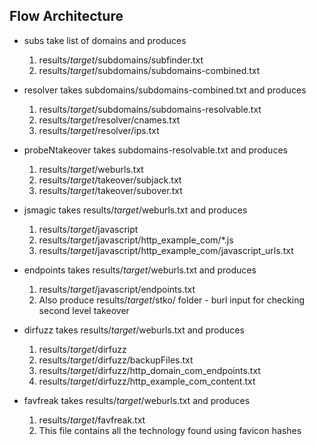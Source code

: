 ## Flow Architecture

* subs take list of domains and produces
  1. results/_target_/subdomains/subfinder.txt
  2. results/_target_/subdomains/subdomains-combined.txt

* resolver takes subdomains/subdomains-combined.txt and produces
  1. results/_target_/subdomains/subdomains-resolvable.txt
  2. results/_target_/resolver/cnames.txt
  3. results/_target_/resolver/ips.txt

* probeNtakeover takes subdomains-resolvable.txt and produces
  1. results/_target_/weburls.txt
  2. results/_target_/takeover/subjack.txt
  3. results/_target_/takeover/subover.txt

* jsmagic takes results/_target_/weburls.txt and produces
  1. results/_target_/javascript
  2. results/_target_/javascript/http_example_com/*.js
  3. results/_target_/javascript/http_example_com/javascript_urls.txt

* endpoints takes results/_target_/weburls.txt and produces
  1. results/_target_/javascript/endpoints.txt
  2. Also produce results/_target_/stko/ folder - burl input for checking second level takeover

* dirfuzz takes results/_target_/weburls.txt and produces
  1. results/_target_/dirfuzz
  2. results/_target_/dirfuzz/backupFiles.txt
  3. results/_target_/dirfuzz/http_domain_com_endpoints.txt
  4. results/_target_/dirfuzz/http_example_com_content.txt

* favfreak takes results/_target_/weburls.txt and produces 
  1. results/_target_/favfreak.txt
  2. This file contains all the technology found using favicon hashes
